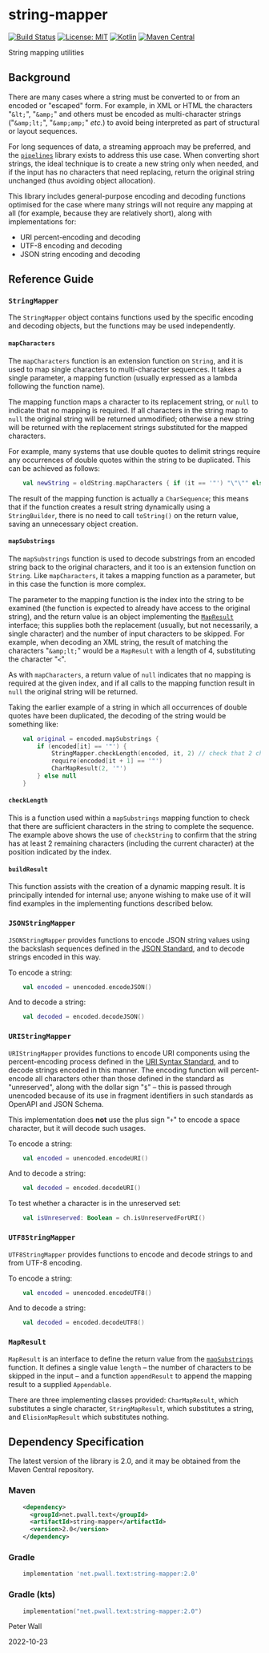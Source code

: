 # string-mapper

[![Build Status](https://travis-ci.com/pwall567/string-mapper.svg?branch=main)](https://app.travis-ci.com/github/pwall567/string-mapper)
[![License: MIT](https://img.shields.io/badge/License-MIT-yellow.svg)](https://opensource.org/licenses/MIT)
[![Kotlin](https://img.shields.io/static/v1?label=Kotlin&message=v1.6.10&color=7f52ff&logo=kotlin&logoColor=7f52ff)](https://github.com/JetBrains/kotlin/releases/tag/v1.6.10)
[![Maven Central](https://img.shields.io/maven-central/v/net.pwall.text/string-mapper?label=Maven%20Central)](https://search.maven.org/search?q=g:%22net.pwall.text%22%20AND%20a:%22string-mapper%22)

String mapping utilities

## Background

There are many cases where a string must be converted to or from an encoded or "escaped" form.
For example, in XML or HTML the characters "`&lt;`", "`&amp;`" and others must be encoded as multi-character strings
("`&amp;lt;`", "`&amp;amp;`" _etc._) to avoid being interpreted as part of structural or layout sequences.

For long sequences of data, a streaming approach may be preferred, and the
[`pipelines`](https://github.com/pwall567/pipelines) library exists to address this use case.
When converting short strings, the ideal technique is to create a new string only when needed, and if the input has no
characters that need replacing, return the original string unchanged (thus avoiding object allocation).

This library includes general-purpose encoding and decoding functions optimised for the case where many strings will not
require any mapping at all (for example, because they are relatively short), along with implementations for:

- URI percent-encoding and decoding
- UTF-8 encoding and decoding
- JSON string encoding and decoding

## Reference Guide

### `StringMapper`

The `StringMapper` object contains functions used by the specific encoding and decoding objects, but the functions may
be used independently.

#### `mapCharacters`

The `mapCharacters` function is an extension function on `String`, and it is used to map single characters to
multi-character sequences.
It takes a single parameter, a mapping function (usually expressed as a lambda following the function name).

The mapping function maps a character to its replacement string, or `null` to indicate that no mapping is required.
If all characters in the string map to `null` the original string will be returned unmodified; otherwise a new string
will be returned with the replacement strings substituted for the mapped characters.

For example, many systems that use double quotes to delimit strings require any occurrences of double quotes within the
string to be duplicated.
This can be achieved as follows:
```kotlin
    val newString = oldString.mapCharacters { if (it == '"') "\"\"" else null }
```

The result of the mapping function is actually a `CharSequence`; this means that if the function creates a result string
dynamically using a `StringBuilder`, there is no need to call `toString()` on the return value, saving an unnecessary
object creation.

#### `mapSubstrings`

The `mapSubstrings` function is used to decode substrings from an encoded string back to the original characters, and it
too is an extension function on `String`.
Like `mapCharacters`, it takes a mapping function as a parameter, but in this case the function is more complex.

The parameter to the mapping function is the index into the string to be examined (the function is expected to already
have access to the original string), and the return value is an object implementing the [`MapResult`](#mapresult)
interface; this supplies both the replacement (usually, but not necessarily, a single character) and the number of input
characters to be skipped.
For example, when decoding an XML string, the result of matching the characters "`&amp;lt;`" would be a `MapResult` with
a length of 4, substituting the character "`<`".

As with `mapCharacters`, a return value of `null` indicates that no mapping is required at the given index, and if all
calls to the mapping function result in `null` the original string will be returned.

Taking the earlier example of a string in which all occurrences of double quotes have been duplicated, the decoding of
the string would be something like:
```kotlin
    val original = encoded.mapSubstrings {
        if (encoded[it] == '"') {
            StringMapper.checkLength(encoded, it, 2) // check that 2 characters are available
            require(encoded[it + 1] == '"')
            CharMapResult(2, '"')
        } else null
    }
```

#### `checkLength`

This is a function used within a `mapSubstrings` mapping function to check that there are sufficient characters in the
string to complete the sequence.
The example above shows the use of `checkString` to confirm that the string has at least 2 remaining characters
(including the current character) at the position indicated by the index.

#### `buildResult`

This function assists with the creation of a dynamic mapping result.
It is principally intended for internal use; anyone wishing to make use of it will find examples in the implementing
functions described below.

### `JSONStringMapper`

`JSONStringMapper` provides functions to encode JSON string values using the backslash sequences defined in the
[JSON Standard](https://www.rfc-editor.org/rfc/rfc8259.html#section-7), and to decode strings encoded in this way.

To encode a string:
```kotlin
    val encoded = unencoded.encodeJSON()
```

And to decode a string:
```kotlin
    val decoded = encoded.decodeJSON()
```

### `URIStringMapper`

`URIStringMapper` provides functions to encode URI components using the percent-encoding process defined in the
[URI Syntax Standard](https://www.rfc-editor.org/rfc/rfc3986#section-2), and to decode strings encoded in this manner.
The encoding function will percent-encode all characters other than those defined in the standard as "unreserved", along
with the dollar sign "`$`" &ndash; this is passed through unencoded because of its use in fragment identifiers in such
standards as OpenAPI and JSON Schema.

This implementation does **not** use the plus sign "`+`" to encode a space character, but it will decode such usages.

To encode a string:
```kotlin
    val encoded = unencoded.encodeURI()
```

And to decode a string:
```kotlin
    val decoded = encoded.decodeURI()
```

To test whether a character is in the unreserved set:
```kotlin
    val isUnreserved: Boolean = ch.isUnreservedForURI()
```

### `UTF8StringMapper`

`UTF8StringMapper` provides functions to encode and decode strings to and from UTF-8 encoding.

To encode a string:
```kotlin
    val encoded = unencoded.encodeUTF8()
```

And to decode a string:
```kotlin
    val decoded = encoded.decodeUTF8()
```

### `MapResult`

`MapResult` is an interface to define the return value from the [`mapSubstrings`](#mapsubstrings) function.
It defines a single value `length` &ndash; the number of characters to be skipped in the input &ndash; and a function
`appendResult` to append the mapping result to a supplied `Appendable`.

There are three implementing classes provided: `CharMapResult`, which substitutes a single character, `StringMapResult`,
which substitutes a string, and `ElisionMapResult` which substitutes nothing.

## Dependency Specification

The latest version of the library is 2.0, and it may be obtained from the Maven Central repository.

### Maven
```xml
    <dependency>
      <groupId>net.pwall.text</groupId>
      <artifactId>string-mapper</artifactId>
      <version>2.0</version>
    </dependency>
```
### Gradle
```groovy
    implementation 'net.pwall.text:string-mapper:2.0'
```
### Gradle (kts)
```kotlin
    implementation("net.pwall.text:string-mapper:2.0")
```

Peter Wall

2022-10-23
